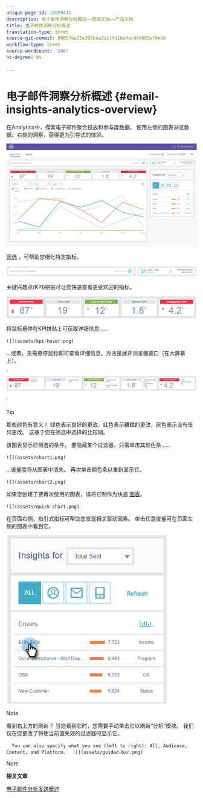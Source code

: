 ```yaml
---
unique-page-id: 10099411
description: 电子邮件洞察分析概述——营销文档——产品文档
title: 电子邮件洞察分析概述
translation-type: tm+mt
source-git-commit: 00887ea53e395bea3a11fd28e0ac98b085ef6ed8
workflow-type: tm+mt
source-wordcount: '248'
ht-degree: 0%

---
```



# 电子邮件洞察分析概述 {#email-insights-analytics-overview}

在Analytics中，探索电子邮件聚合投放和参与度数据。 使用左侧的图表浏览数据、右侧的洞察，获得更为引导式的体验。

![](assets/emailanalytics-1.jpg)

[筛选](filtering-in-email-insights.md) ，可帮助您细化特定指标。

![](assets/filter-field.png)

关键兴趣点(KPI)拼贴可让您快速查看更受欢迎的指标。

![](assets/kpi.png)

将鼠标悬停在KPI拼贴上可获取详细信息……

` ![](assets/kpi-hover.png)  
`

...或者，无需悬停鼠标即可查看详细信息，方法是展开浏览器窗口（在大屏幕上）。

` ![](assets/kpi-wide.png)

`

>[!TIP]
>
>那些颜色有意义！ 绿色表示良好的更改，红色表示糟糕的更改，灰色表示没有任何更改。 这基于您在筛选中选择的比较期。

该图表显示已筛选的条件。 要隐藏某个过滤器，只需单击其颜色条……

` ![](assets/chart1.png)  
`

...该量度将从图表中消失。 再次单击颜色条以重新显示它。

` ![](assets/chart2.png)  
`

如果您创建了要再次使用的图表，请将它制作为快速 [图表](email-insights-quick-charts.md)。

` ![](assets/quick-chart.png)  
`

在页面右侧，指引式指标可帮助您发现相关驱动因素。 单击任意度量可在页面左侧的图表中看到它。

![](assets/guided-metrics-ps.png)

>[!NOTE]
>
>看到右上方的刷新？ 当您看到它时，您需要手动单击它以刷新“分析”模块。 我们仅在您更改了将使当前值失效的过滤器时显示它。

`  
You can also specify what you see (left to right): All, Audience, Content, and Platform.  
`  ` ![](assets/guided-bar.png)  
`

>[!NOTE]
>
>**相关文章**
>
>[电子邮件分析发送概述](email-insights-sends-overview.md)

